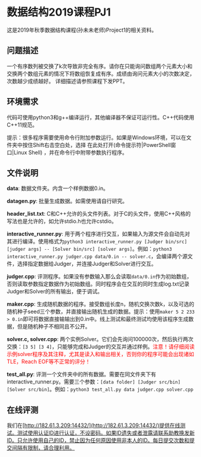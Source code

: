 # 数据结构2019课程PJ1
这是2019年秋季数据结构课程(孙未未老师)Project1的相关资料。

## 问题描述
一个有序数列被交换了k次导致非完全有序。请你在只能询问数组两个元素大小和交换两个数组元素的情况下将数组恢复成有序。成绩由询问元素大小的次数决定，次数越少成绩越好。
详细描述请参照课程下发PPT。

## 环境需求
代码可使用python3和g++编译运行，其他编译器不保证可运行性。C++代码使用C++11规范。

提示：很多程序需要使用命令行附加参数运行。如果是Windows环境，可以在文件夹中按住Shift右击空白处，选择 在此处打开(命令提示符|PowerShell窗口|Linux Shell) ，并在命令行中附带参数执行程序。

## 文件说明
**data**: 数据文件夹。内含一个样例数据0.in。

**datagen.py**: 批量生成数据。如需使用请自行研究。

**header_list.txt**: C和C++允许的头文件列表。对于C的头文件，使用C++风格的写法也是允许的，如允许stdio.h也允许cstdio。

**interactive_runner.py**: 用于两个程序进行交互，如果输入为源文件会自动先对其进行编译。使用格式为`python3 interactive_runner.py [Judger bin/src] [judger args] -- [Solver bin/src] [solver args]`。例如：`python3 interactive_runner.py judger.cpp data/0.in -- solver.c`，会编译两个源文件，选择指定数据给Judger，并连接Judger和Solver进行交互。

**judger.cpp**: 评测程序。如果没有参数输入那么会读取`data/0.in`作为初始数组，否则读取参数指定数据作为初始数组。同时程序会在交互的同时生成log.txt记录Judger和Solver的所有输出，便于调试。

**maker.cpp**: 生成随机数据的程序。接受数组长度n，随机交换次数k，以及可选的随机种子seed三个参数，并直接输出随机生成的数据。提示：使用`maker 5 2 233 > 0.in`即可将数据直接输输出到0.in中。线上测试和最终测试均使用该程序生成数据，但是随机种子不相同且不公开。

**solver.c, solver.cpp**: 两个实例Solver。它们会先询问100000次，然后执行两次交换：`[3 5] [3 4]`，只能够完成和Judger的交互并通过样例。<font color=#ff0000>注意！请仔细阅读示例solver程序及其注释，尤其是读入和输出相关，否则你的程序可能会出现诸如TLE，Reach EOF等不正常的评分！</font>

**test_all.py**: 评测一个文件夹中的所有数据。需要在同文件夹下有interactive_runner.py。需要三个参数：`[data folder] [Judger src/bin] [Solver src/bin]`。例如：`python3 test_all.py data judger.cpp solver.cpp`

## 在线评测
我们在[http://182.61.3.209:14432/](http://182.61.3.209:14432/)提供在线测试。测试使用认证ID进行认证，不设密码。如果ID遗失或者泄露请联系助教换发新ID。只允许使用自己的ID，禁止因为任何原因使用非本人的ID。每日提交次数和提交间隔有限制，请合理利用。
